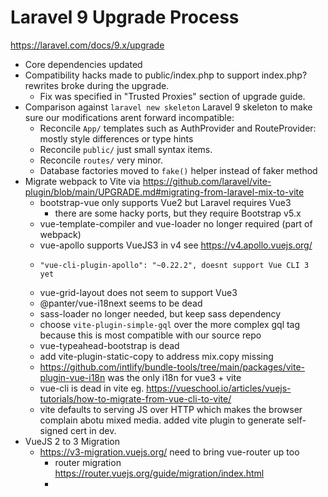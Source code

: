 # Laravel 9 Upgrade Process #

https://laravel.com/docs/9.x/upgrade

- Core dependencies updated
- Compatibility hacks made to public/index.php to support index.php? rewrites broke during the upgrade.
    - Fix was specified in "Trusted Proxies" section of upgrade guide.
- Comparison against `laravel new skeleton` Laravel 9 skeleton to make sure our modifications arent forward incompatible:
  - Reconcile `App/` templates such as AuthProvider and RouteProvider: mostly style differences or type hints
  - Reconcile `public/` just small syntax items.
  - Reconcile `routes/` very minor.
  - Database factories moved to `fake()` helper instead of faker method
- Migrate webpack to Vite via https://github.com/laravel/vite-plugin/blob/main/UPGRADE.md#migrating-from-laravel-mix-to-vite
  - bootstrap-vue only supports Vue2 but Laravel requires Vue3
    - there are some hacky ports, but they require Bootstrap v5.x
  - vue-template-compiler and vue-loader no longer required (part of webpack)
  - vue-apollo supports VueJS3 in v4 see https://v4.apollo.vuejs.org/
  -     "vue-cli-plugin-apollo": "~0.22.2", doesnt support Vue CLI 3 yet
  - vue-grid-layout does not seem to support Vue3
  - @panter/vue-i18next seems to be dead
  - sass-loader no longer needed, but keep sass dependency
  - choose `vite-plugin-simple-gql` over the more complex gql tag because this is most compatible with our source repo
  - vue-typeahead-bootstrap is dead
  - add vite-plugin-static-copy to address mix.copy missing
  - https://github.com/intlify/bundle-tools/tree/main/packages/vite-plugin-vue-i18n was the only i18n for vue3 + vite
  - vue-cli is dead in vite eg. https://vueschool.io/articles/vuejs-tutorials/how-to-migrate-from-vue-cli-to-vite/
  - vite defaults to serving JS over HTTP which makes the browser complain abotu mixed media. added vite plugin to generate self-signed cert in dev.
- VueJS 2 to 3 Migration
  - https://v3-migration.vuejs.org/ need to bring vue-router up too
    - router migration https://router.vuejs.org/guide/migration/index.html
    - 
